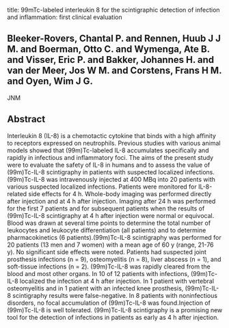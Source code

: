 title: 99mTc-labeled interleukin 8 for the scintigraphic detection of infection and inflammation: first clinical evaluation

## Bleeker-Rovers, Chantal P. and Rennen, Huub J J M. and Boerman, Otto C. and Wymenga, Ate B. and Visser, Eric P. and Bakker, Johannes H. and van der Meer, Jos W M. and Corstens, Frans H M. and Oyen, Wim J G.
JNM


## Abstract
Interleukin 8 (IL-8) is a chemotactic cytokine that binds with a high affinity to receptors expressed on neutrophils. Previous studies with various animal models showed that (99m)Tc-labeled IL-8 accumulates specifically and rapidly in infectious and inflammatory foci. The aims of the present study were to evaluate the safety of IL-8 in humans and to assess the value of (99m)Tc-IL-8 scintigraphy in patients with suspected localized infections.(99m)Tc-IL-8 was intravenously injected at 400 MBq into 20 patients with various suspected localized infections. Patients were monitored for IL-8-related side effects for 4 h. Whole-body imaging was performed directly after injection and at 4 h after injection. Imaging after 24 h was performed for the first 7 patients and for subsequent patients when the results of (99m)Tc-IL-8 scintigraphy at 4 h after injection were normal or equivocal. Blood was drawn at several time points to determine the total number of leukocytes and leukocyte differentiation (all patients) and to determine pharmacokinetics (6 patients).(99m)Tc-IL-8 scintigraphy was performed for 20 patients (13 men and 7 women) with a mean age of 60 y (range, 21-76 y). No significant side effects were noted. Patients had suspected joint prosthesis infections (n = 9), osteomyelitis (n = 8), liver abscess (n = 1), and soft-tissue infections (n = 2). (99m)Tc-IL-8 was rapidly cleared from the blood and most other organs. In 10 of 12 patients with infections, (99m)Tc-IL-8 localized the infection at 4 h after injection. In 1 patient with vertebral osteomyelitis and in 1 patient with an infected knee prosthesis, (99m)Tc-IL-8 scintigraphy results were false-negative. In 8 patients with noninfectious disorders, no focal accumulation of (99m)Tc-IL-8 was found.Injection of (99m)Tc-IL-8 is well tolerated. (99m)Tc-IL-8 scintigraphy is a promising new tool for the detection of infections in patients as early as 4 h after injection.

